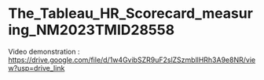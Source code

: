 
# The_Tableau_HR_Scorecard_measuring_NM2023TMID28558

Video demonstration : https://drive.google.com/file/d/1w4GvibSZR9uF2slZSzmbllHRh3A9e8NR/view?usp=drive_link

